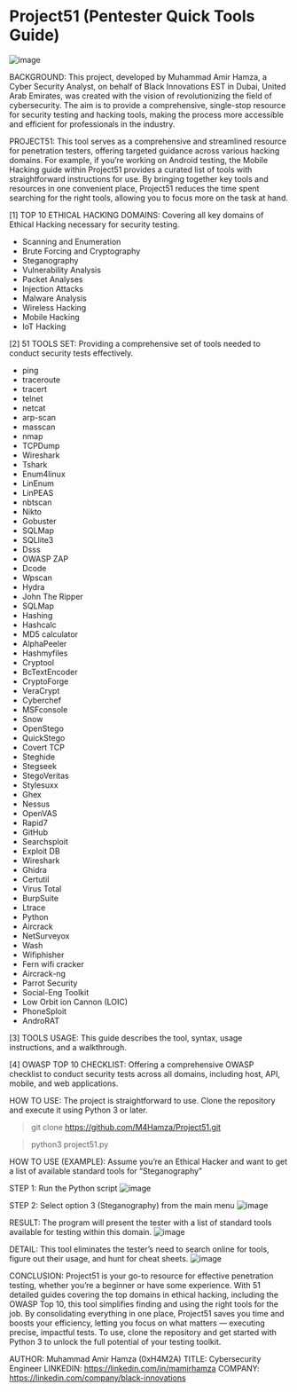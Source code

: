 # Project51 (Pentester Quick Tools Guide)

![image](https://github.com/user-attachments/assets/7897dc8f-0861-47f9-98f5-8c3142a21e90)

BACKGROUND: This project, developed by Muhammad Amir Hamza, a Cyber Security Analyst, on behalf of Black Innovations EST in Dubai, United Arab Emirates, was created with the vision of revolutionizing the field of cybersecurity. The aim is to provide a comprehensive, single-stop resource for security testing and hacking tools, making the process more accessible and efficient for professionals in the industry.

PROJECT51: This tool serves as a comprehensive and streamlined resource for penetration testers, offering targeted guidance across various hacking domains. For example, if you’re working on Android testing, the Mobile Hacking guide within Project51 provides a curated list of tools with straightforward instructions for use. By bringing together key tools and resources in one convenient place, Project51 reduces the time spent searching for the right tools, allowing you to focus more on the task at hand.

[1] TOP 10 ETHICAL HACKING DOMAINS: Covering all key domains of Ethical Hacking necessary for security testing.
- Scanning and Enumeration
- Brute Forcing and Cryptography
- Steganography
- Vulnerability Analysis
- Packet Analyses
- Injection Attacks
- Malware Analysis
- Wireless Hacking
- Mobile Hacking 
- IoT Hacking

[2] 51 TOOLS SET: Providing a comprehensive set of tools needed to conduct security tests effectively.
- ping
- traceroute
- tracert
- telnet
- netcat
- arp-scan
- masscan
- nmap
- TCPDump
- Wireshark
- Tshark
- Enum4linux
- LinEnum
- LinPEAS
- nbtscan
- Nikto
- Gobuster
- SQLMap
- SQLlite3
- Dsss
- OWASP ZAP
- Dcode
- Wpscan
- Hydra
- John The Ripper
- SQLMap
- Hashing
- Hashcalc		
- MD5 calculator		
- AlphaPeeler		
- Hashmyfiles   		
- Cryptool      		
- BcTextEncoder		
- CryptoForge   		
- VeraCrypt     		
- Cyberchef
- MSFconsole
- Snow
- OpenStego
- QuickStego
- Covert TCP
- Steghide  
- Stegseek  
- StegoVeritas  
- Stylesuxx     
- Ghex 
- Nessus
- OpenVAS
- Rapid7
- GitHub
- Searchsploit 
- Exploit DB
- Wireshark
- Ghidra
- Certutil
- Virus Total
- BurpSuite
- Ltrace
- Python
- Aircrack
- NetSurveyox
- Wash
- Wifiphisher
- Fern wifi cracker
- Aircrack-ng
- Parrot Security
- Social-Eng Toolkit
- Low Orbit ion Cannon (LOIC)
- PhoneSploit
- AndroRAT

[3] TOOLS USAGE: This guide describes the tool, syntax, usage instructions, and a walkthrough.

[4] OWASP TOP 10 CHECKLIST: Offering a comprehensive OWASP checklist to conduct security tests across all domains, including host, API, mobile, and web applications.

HOW TO USE: The project is straightforward to use. Clone the repository and execute it using Python 3 or later.
> git clone https://github.com/M4Hamza/Project51.git

> python3 project51.py

HOW TO USE (EXAMPLE): Assume you’re an Ethical Hacker and want to get a list of available standard tools for “Steganography”

STEP 1: Run the Python script
![image](https://github.com/user-attachments/assets/644c546c-f55d-4fba-b5cb-1948054b145d)

STEP 2: Select option 3 (Steganography) from the main menu
![image](https://github.com/user-attachments/assets/698184c0-dc74-4c96-b28a-d8e8f237526b)

RESULT: The program will present the tester with a list of standard tools available for testing within this domain.
![image](https://github.com/user-attachments/assets/a30712ff-8a3f-49c9-8f78-749082dfe061)

DETAIL: This tool eliminates the tester’s need to search online for tools, figure out their usage, and hunt for cheat sheets.
![image](https://github.com/user-attachments/assets/3fc8d26c-6f9e-4e7a-9ac2-db5d92a6758e)

CONCLUSION: Project51 is your go-to resource for effective penetration testing, whether you’re a beginner or have some experience. With 51 detailed guides covering the top domains in ethical hacking, including the OWASP Top 10, this tool simplifies finding and using the right tools for the job. By consolidating everything in one place, Project51 saves you time and boosts your efficiency, letting you focus on what matters — executing precise, impactful tests. To use, clone the repository and get started with Python 3 to unlock the full potential of your testing toolkit.

AUTHOR: Muhammad Amir Hamza (0xH4M2A)
TITLE: Cybersecurity Engineer
LINKEDIN: https://linkedin.com/in/mamirhamza
COMPANY: https://linkedin.com/company/black-innovations
